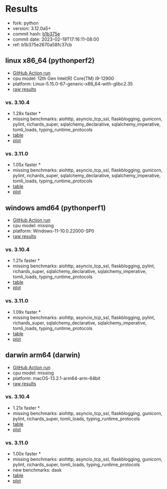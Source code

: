 # Results

- fork: python
- version: 3.12.0a5+
- commit hash: [b1b375e](https://github.com/python/cpython/commit/b1b375e)
- commit date: 2023-02-19T17:16:11-08:00
- ref: b1b375e2670a58fc37cb

## linux x86_64 (pythonperf2)

- [GitHub Action run](https://github.com/faster-cpython/benchmarking/actions/runs/4513538053)
- cpu model: 12th Gen Intel(R) Core(TM) i9-12900
- platform: Linux-5.15.0-67-generic-x86_64-with-glibc2.35
- [raw results](bm-20230219-pythonperf2-x86_64-python-b1b375e2670a58fc37cb-3.12.0a5%2B-b1b375e.json)

### vs. 3.10.4

- 1.28x faster \*
- missing benchmarks: aiohttp, asyncio_tcp_ssl, flaskblogging, gunicorn, pylint, richards_super, sqlalchemy_declarative, sqlalchemy_imperative, tomli_loads, typing_runtime_protocols
- [table](bm-20230219-pythonperf2-x86_64-python-b1b375e2670a58fc37cb-3.12.0a5%2B-b1b375e-vs-3.10.4.md)
- [plot](bm-20230219-pythonperf2-x86_64-python-b1b375e2670a58fc37cb-3.12.0a5%2B-b1b375e-vs-3.10.4.png)

### vs. 3.11.0

- 1.05x faster \*
- missing benchmarks: aiohttp, asyncio_tcp_ssl, flaskblogging, gunicorn, pylint, richards_super, sqlalchemy_declarative, sqlalchemy_imperative, tomli_loads, typing_runtime_protocols
- [table](bm-20230219-pythonperf2-x86_64-python-b1b375e2670a58fc37cb-3.12.0a5%2B-b1b375e-vs-3.11.0.md)
- [plot](bm-20230219-pythonperf2-x86_64-python-b1b375e2670a58fc37cb-3.12.0a5%2B-b1b375e-vs-3.11.0.png)

## windows amd64 (pythonperf1)

- [GitHub Action run](https://github.com/faster-cpython/benchmarking/actions/runs/4610451043)
- cpu model: missing
- platform: Windows-11-10.0.22000-SP0
- [raw results](bm-20230219-pythonperf1-amd64-python-b1b375e2670a58fc37cb-3.12.0a5%2B-b1b375e.json)

### vs. 3.10.4

- 1.21x faster \*
- missing benchmarks: aiohttp, asyncio_tcp_ssl, flaskblogging, pylint, richards_super, sqlalchemy_declarative, sqlalchemy_imperative, tomli_loads, typing_runtime_protocols
- [table](bm-20230219-pythonperf1-amd64-python-b1b375e2670a58fc37cb-3.12.0a5%2B-b1b375e-vs-3.10.4.md)
- [plot](bm-20230219-pythonperf1-amd64-python-b1b375e2670a58fc37cb-3.12.0a5%2B-b1b375e-vs-3.10.4.png)

### vs. 3.11.0

- 1.09x faster \*
- missing benchmarks: aiohttp, asyncio_tcp_ssl, flaskblogging, pylint, richards_super, sqlalchemy_declarative, sqlalchemy_imperative, tomli_loads, typing_runtime_protocols
- [table](bm-20230219-pythonperf1-amd64-python-b1b375e2670a58fc37cb-3.12.0a5%2B-b1b375e-vs-3.11.0.md)
- [plot](bm-20230219-pythonperf1-amd64-python-b1b375e2670a58fc37cb-3.12.0a5%2B-b1b375e-vs-3.11.0.png)

## darwin arm64 (darwin)

- [GitHub Action run](https://github.com/faster-cpython/benchmarking/actions/runs/4494506025)
- cpu model: missing
- platform: macOS-13.2.1-arm64-arm-64bit
- [raw results](bm-20230219-darwin-arm64-python-b1b375e2670a58fc37cb-3.12.0a5%2B-b1b375e.json)

### vs. 3.10.4

- 1.21x faster \*
- missing benchmarks: aiohttp, asyncio_tcp_ssl, flaskblogging, gunicorn, pylint, richards_super, tomli_loads, typing_runtime_protocols
- [table](bm-20230219-darwin-arm64-python-b1b375e2670a58fc37cb-3.12.0a5%2B-b1b375e-vs-3.10.4.md)
- [plot](bm-20230219-darwin-arm64-python-b1b375e2670a58fc37cb-3.12.0a5%2B-b1b375e-vs-3.10.4.png)

### vs. 3.11.0

- 1.00x faster \*
- missing benchmarks: aiohttp, asyncio_tcp_ssl, flaskblogging, gunicorn, pylint, richards_super, tomli_loads, typing_runtime_protocols
- new benchmarks: dask
- [table](bm-20230219-darwin-arm64-python-b1b375e2670a58fc37cb-3.12.0a5%2B-b1b375e-vs-3.11.0.md)
- [plot](bm-20230219-darwin-arm64-python-b1b375e2670a58fc37cb-3.12.0a5%2B-b1b375e-vs-3.11.0.png)

